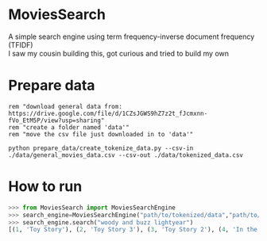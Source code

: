 # MoviesSearch
A simple search engine using term frequency-inverse document frequency (TFIDF)<br />
I saw my cousin building this, got curious and tried to build my own

# Prepare data
  ```
  rem "download general data from:  https://drive.google.com/file/d/1CZsJGWS9hZ7z2t_fJcmxnn-fVo_EtM5P/view?usp=sharing"
  rem "create a folder named 'data'"
  rem "move the csv file just downloaded in to 'data'"
  
  python prepare_data/create_tokenize_data.py --csv-in ./data/general_movies_data.csv --csv-out ./data/tokenized_data.csv
  ```

# How to run
```python
>>> from MoviesSearch import MoviesSearchEngine
>>> search_engine=MoviesSearchEngine("path/to/tokenized/data","path/to/general/data")
>>> search_engine.search("woody and buzz lightyear")
[(1, 'Toy Story'), (2, 'Toy Story 3'), (3, 'Toy Story 2'), (4, 'In the Shadow of the Moon'), (5, 'For Your Consideration')]
```
